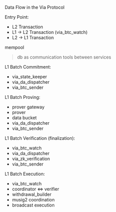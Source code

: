 Data Flow in the Via Protocol

Entry Point:
- L2 Transaction
- L1 -> L2 Transaction (via_btc_watch)
- L2 -> L1 Transaction

mempool

> db as communication tools between services

L1 Batch Commitment:
- via_state_keeper
- via_da_dispatcher
- via_btc_sender

L1 Batch Proving:
- prover gateway
- prover
- data bucket
- via_da_dispatcher
- via_btc_sender

L1 Batch Verification (finalization):
- via_btc_watch
- via_da_dispatcher
- via_zk_verification
- via_btc_sender

L1 Batch Execution:
- via_btc_watch
- coordinator <=> verifier
- withdrawal_builder
- musig2 coordination
- broadcast execution


